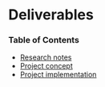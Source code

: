 Deliverables
============


### Table of Contents

* [Research notes](./research_notes.md)
* [Project concept](./project_concept.md)
* [Project implementation](./project_implementation.md)
